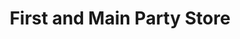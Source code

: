---
title: "First and Main Party Store"
url: /bay-port/first-and-main-party-store/
shop: convenience
---